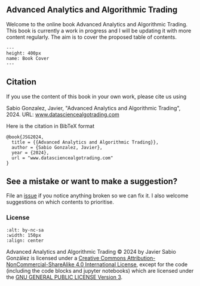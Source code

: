 ## Advanced Analytics and Algorithmic Trading

Welcome to the online book Advanced Analytics and Algorithmic Trading. This book is currently a work in progress and I will be updating it with more content regularly. The aim is to cover the proposed table of contents. 

```{figure} img/cover.jpg
---
height: 400px
name: Book Cover
---
```

## Citation

If you use the content of this book in your own work, please cite us using

Sabio Gonzalez, Javier, "Advanced Analytics and Algorithmic Trading", 2024. URL: www.datasciencealgotrading.com

Here is the citation in BibTeX format

```
@book{JSG2024,
  title = {{Advanced Analytics and Algorithmic Trading}},
  author = {Sabio Gonzalez, Javier},
  year = {2024},
  url = "www.datasciencealgotrading.com"
}
```

## See a mistake or want to make a suggestion? 
File an [issue](https://github.com/xaviweise/aaat/issues) if you notice anything broken so we can fix it. I also welcome suggestions on which contents to prioritise.


### License
```{image} https://mirrors.creativecommons.org/presskit/buttons/88x31/png/by-nc-sa.png
:alt: by-nc-sa
:width: 150px
:align: center
```

Advanced Analytics and Algorithmic Trading © 2024 by Javier Sabio González is licensed under a [Creative Commons Attribution-NonCommercial-ShareAlike 4.0 International License](http://creativecommons.org/licenses/by-nc-sa/4.0/), except for the code (including the code blocks and jupyter notebooks) which are licensed under the [GNU GENERAL PUBLIC LICENSE Version 3](https://github.com/xaviweise/aaat/blob/main/LICENSE).